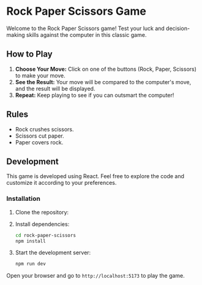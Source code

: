 # Rock Paper Scissors Game

Welcome to the Rock Paper Scissors game! Test your luck and decision-making skills against the computer in this classic game.

## How to Play

1. **Choose Your Move:** Click on one of the buttons (Rock, Paper, Scissors) to make your move.
2. **See the Result:** Your move will be compared to the computer's move, and the result will be displayed.
3. **Repeat:** Keep playing to see if you can outsmart the computer!

## Rules

- Rock crushes scissors.
- Scissors cut paper.
- Paper covers rock.

## Development

This game is developed using React. Feel free to explore the code and customize it according to your preferences.

### Installation

1. Clone the repository:


2. Install dependencies:

   ```bash
   cd rock-paper-scissors
   npm install
   ```

3. Start the development server:

   ```bash
   npm run dev
   ```

Open your browser and go to `http://localhost:5173` to play the game.
